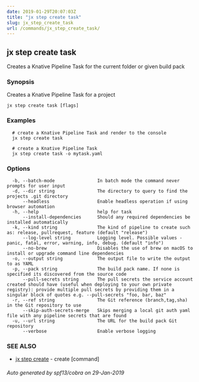 ```yaml
---
date: 2019-01-29T20:07:03Z
title: "jx step create task"
slug: jx_step_create_task
url: /commands/jx_step_create_task/
---
```

## jx step create task

Creates a Knative Pipeline Task for the current folder or given build pack

### Synopsis

Creates a Knative Pipeline Task for a project

```
jx step create task [flags]
```

### Examples

```
  # create a Knative Pipeline Task and render to the console
  jx step create task
  
  # create a Knative Pipeline Task
  jx step create task -o mytask.yaml
```

### Options

```
  -b, --batch-mode                In batch mode the command never prompts for user input
  -d, --dir string                The directory to query to find the projects .git directory
      --headless                  Enable headless operation if using browser automation
  -h, --help                      help for task
      --install-dependencies      Should any required dependencies be installed automatically
  -k, --kind string               The kind of pipeline to create such as: release, pullrequest, feature (default "release")
      --log-level string          Logging level. Possible values - panic, fatal, error, warning, info, debug. (default "info")
      --no-brew                   Disables the use of brew on macOS to install or upgrade command line dependencies
  -o, --output string             The output file to write the output to as YAML
  -p, --pack string               The build pack name. If none is specified its discovered from the source code
      --pull-secrets string       The pull secrets the service account created should have (useful when deploying to your own private registry): provide multiple pull secrets by providing them in a singular block of quotes e.g. --pull-secrets "foo, bar, baz"
  -r, --ref string                The Git reference (branch,tag,sha) in the Git repository to use
      --skip-auth-secrets-merge   Skips merging a local git auth yaml file with any pipeline secrets that are found
  -u, --url string                The URL for the build pack Git repository
      --verbose                   Enable verbose logging
```

### SEE ALSO

* [jx step create](/commands/jx_step_create/)	 - create [command]

###### Auto generated by spf13/cobra on 29-Jan-2019
